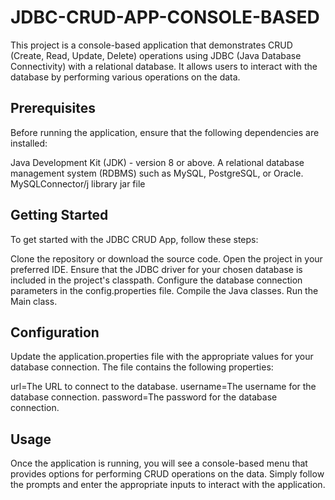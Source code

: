 # JDBC-CRUD-APP-CONSOLE-BASED
This project is a console-based application that demonstrates CRUD (Create, Read, Update, Delete) operations using JDBC (Java Database Connectivity) with a relational database. It allows users to interact with the database by performing various operations on the data.

## Prerequisites
Before running the application, ensure that the following dependencies are installed:

Java Development Kit (JDK) - version 8 or above.
A relational database management system (RDBMS) such as MySQL, PostgreSQL, or Oracle.
MySQLConnector/j library jar file

## Getting Started
To get started with the JDBC CRUD App, follow these steps:

Clone the repository or download the source code.
Open the project in your preferred IDE.
Ensure that the JDBC driver for your chosen database is included in the project's classpath.
Configure the database connection parameters in the config.properties file.
Compile the Java classes.
Run the Main class.
## Configuration
Update the application.properties file with the appropriate values for your database connection. The file contains the following properties:

url=The URL to connect to the database.
username=The username for the database connection.
password=The password for the database connection.
## Usage
Once the application is running, you will see a console-based menu that provides options for performing CRUD operations on the data. Simply follow the prompts and enter the appropriate inputs to interact with the application.
